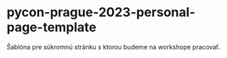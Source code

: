 # pycon-prague-2023-personal-page-template
Šablóna pre súkromnú stránku s ktorou budeme na workshope pracovať.
